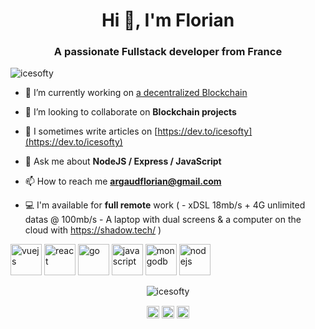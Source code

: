 <h1 align="center">Hi 👋, I'm Florian</h1>
<h3 align="center">A passionate Fullstack developer from France</h3>
<p align="left"> <img src="https://komarev.com/ghpvc/?username=icesofty" alt="icesofty" /> </p>

- 🔭 I’m currently working on [a decentralized Blockchain](https://glitch.com/~oracle-blockchain)

- 👯 I’m looking to collaborate on **Blockchain projects**

- 📝 I sometimes write articles on [https://dev.to/icesofty](https://dev.to/icesofty)

- 💬 Ask me about **NodeJS / Express / JavaScript**

- 📫 How to reach me **argaudflorian@gmail.com**

- 💻 I'm available for **full remote** work ( - xDSL 18mb/s + 4G unlimited datas @ 100mb/s - A laptop with dual screens & a computer on the cloud with https://shadow.tech/ )

<p align="left"><img src="https://konpa.github.io/devicon/devicon.git/icons/vuejs/vuejs-original-wordmark.svg" alt="vuejs" width="50" height="50"/> <img src="https://konpa.github.io/devicon/devicon.git/icons/react/react-original-wordmark.svg" alt="react" width="50" height="50"/> <img src="https://konpa.github.io/devicon/devicon.git/icons/go/go-original.svg" alt="go" width="50" height="50"/> <img src="https://konpa.github.io/devicon/devicon.git/icons/javascript/javascript-original.svg" alt="javascript" width="50" height="50"/> <img src="https://konpa.github.io/devicon/devicon.git/icons/mongodb/mongodb-original-wordmark.svg" alt="mongodb" width="50" height="50"/> <img src="https://konpa.github.io/devicon/devicon.git/icons/nodejs/nodejs-original-wordmark.svg" alt="nodejs" width="50" height="50"/></p><p align="center"> <img src="https://github-readme-stats.vercel.app/api?username=icesofty&show_icons=true" alt="icesofty" /> </p>

<p align="center">
<a href="https://dev.to/icesofty" target="blank"><img align="center" src="https://cdn.jsdelivr.net/npm/simple-icons@3.0.1/icons/dev-dot-to.svg" alt="icesofty" height="20" width="20" /></a>
<a href="https://twitter.com/icesofty" target="blank"><img align="center" src="https://cdn.jsdelivr.net/npm/simple-icons@3.0.1/icons/twitter.svg" alt="icesofty" height="20" width="20" /></a>
<a href="https://linkedin.com/in/florian-argaud-67a1bb19a" target="blank"><img align="center" src="https://cdn.jsdelivr.net/npm/simple-icons@3.0.1/icons/linkedin.svg" alt="florian-argaud-67a1bb19a" height="20" width="20" /></a>
</p>
